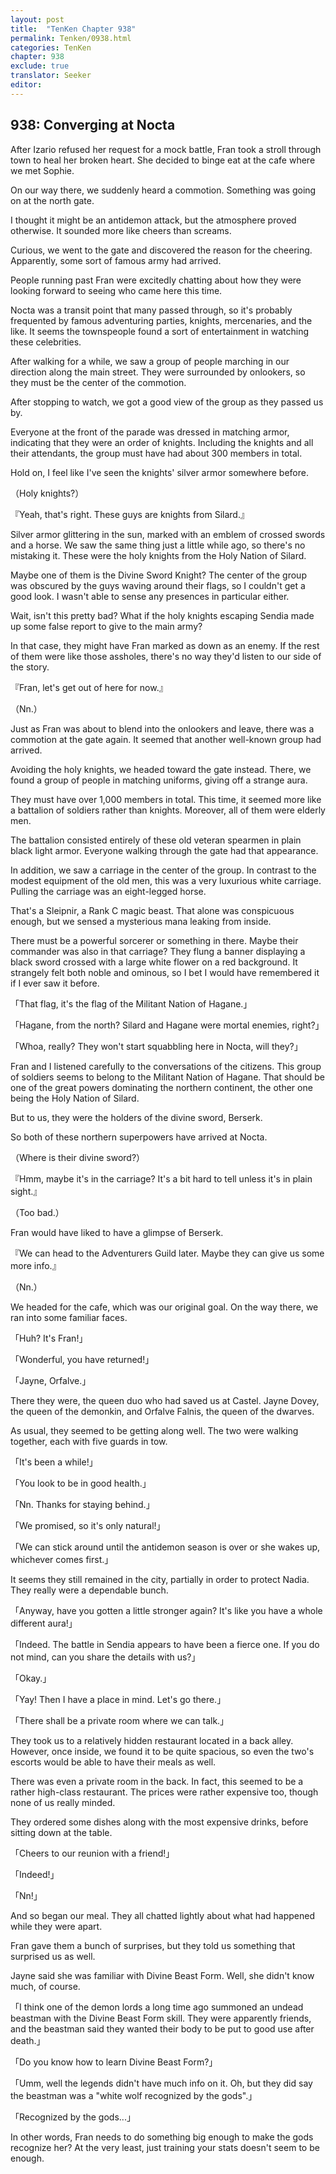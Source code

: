 ```yaml
---
layout: post
title:  "TenKen Chapter 938"
permalink: Tenken/0938.html
categories: TenKen
chapter: 938
exclude: true
translator: Seeker
editor: 
---
```

<h2>938: Converging at Nocta</h2>

After Izario refused her request for a mock battle, Fran took a stroll through town to heal her broken heart. She decided to binge eat at the cafe where we met Sophie.

On our way there, we suddenly heard a commotion. Something was going on at the north gate.

I thought it might be an antidemon attack, but the atmosphere proved otherwise. It sounded more like cheers than screams.

Curious, we went to the gate and discovered the reason for the cheering. Apparently, some sort of famous army had arrived.

People running past Fran were excitedly chatting about how they were looking forward to seeing who came here this time.

Nocta was a transit point that many passed through, so it's probably frequented by famous adventuring parties, knights, mercenaries, and the like. It seems the townspeople found a sort of entertainment in watching these celebrities.

After walking for a while, we saw a group of people marching in our direction along the main street. They were surrounded by onlookers, so they must be the center of the commotion.

After stopping to watch, we got a good view of the group as they passed us by.

Everyone at the front of the parade was dressed in matching armor, indicating that they were an order of knights. Including the knights and all their attendants, the group must have had about 300 members in total.

Hold on, I feel like I've seen the knights' silver armor somewhere before.

（Holy knights?）

『Yeah, that's right. These guys are knights from Silard.』

Silver armor glittering in the sun, marked with an emblem of crossed swords and a horse. We saw the same thing just a little while ago, so there's no mistaking it. These were the holy knights from the Holy Nation of Silard.

Maybe one of them is the Divine Sword Knight? The center of the group was obscured by the guys waving around their flags, so I couldn't get a good look. I wasn't able to sense any presences in particular either.

Wait, isn't this pretty bad? What if the holy knights escaping Sendia made up some false report to give to the main army?

In that case, they might have Fran marked as down as an enemy. If the rest of them were like those assholes, there's no way they'd listen to our side of the story.

『Fran, let's get out of here for now.』

（Nn.）

Just as Fran was about to blend into the onlookers and leave, there was a commotion at the gate again. It seemed that another well-known group had arrived.

Avoiding the holy knights, we headed toward the gate instead. There, we found a group of people in matching uniforms, giving off a strange aura.

They must have over 1,000 members in total. This time, it seemed more like a battalion of soldiers rather than knights. Moreover, all of them were elderly men.

The battalion consisted entirely of these old veteran spearmen in plain black light armor. Everyone walking through the gate had that appearance.

In addition, we saw a carriage in the center of the group. In contrast to the modest equipment of the old men, this was a very luxurious white carriage. Pulling the carriage was an eight-legged horse.

That's a Sleipnir, a Rank C magic beast. That alone was conspicuous enough, but we sensed a mysterious mana leaking from inside.

There must be a powerful sorcerer or something in there. Maybe their commander was also in that carriage? They flung a banner displaying a black sword crossed with a large white flower on a red background. It strangely felt both noble and ominous, so I bet I would have remembered it if I ever saw it before.

「That flag, it's the flag of the Militant Nation of Hagane.」

「Hagane, from the north? Silard and Hagane were mortal enemies, right?」

「Whoa, really? They won't start squabbling here in Nocta, will they?」

Fran and I listened carefully to the conversations of the citizens. This group of soldiers seems to belong to the Militant Nation of Hagane. That should be one of the great powers dominating the northern continent, the other one being the Holy Nation of Silard.

But to us, they were the holders of the divine sword, Berserk.

So both of these northern superpowers have arrived at Nocta.

（Where is their divine sword?）

『Hmm, maybe it's in the carriage? It's a bit hard to tell unless it's in plain sight.』

（Too bad.）

Fran would have liked to have a glimpse of Berserk.

『We can head to the Adventurers Guild later. Maybe they can give us some more info.』

（Nn.）

We headed for the cafe, which was our original goal. On the way there, we ran into some familiar faces.

「Huh? It's Fran!」

「Wonderful, you have returned!」

「Jayne, Orfalve.」

There they were, the queen duo who had saved us at Castel. Jayne Dovey, the queen of the demonkin, and Orfalve Falnis, the queen of the dwarves.

As usual, they seemed to be getting along well. The two were walking together, each with five guards in tow.

「It's been a while!」

「You look to be in good health.」

「Nn. Thanks for staying behind.」

「We promised, so it's only natural!」

「We can stick around until the antidemon season is over or she wakes up, whichever comes first.」

It seems they still remained in the city, partially in order to protect Nadia. They really were a dependable bunch.

「Anyway, have you gotten a little stronger again? It's like you have a whole different aura!」

「Indeed. The battle in Sendia appears to have been a fierce one. If you do not mind, can you share the details with us?」

「Okay.」

「Yay! Then I have a place in mind. Let's go there.」

「There shall be a private room where we can talk.」

They took us to a relatively hidden restaurant located in a back alley. However, once inside, we found it to be quite spacious, so even the two's escorts would be able to have their meals as well.

There was even a private room in the back. In fact, this seemed to be a rather high-class restaurant. The prices were rather expensive too, though none of us really minded.

They ordered some dishes along with the most expensive drinks, before sitting down at the table.

「Cheers to our reunion with a friend!」

「Indeed!」

「Nn!」

And so began our meal. They all chatted lightly about what had happened while they were apart.

Fran gave them a bunch of surprises, but they told us something that surprised us as well.

Jayne said she was familiar with Divine Beast Form. Well, she didn't know much, of course.

「I think one of the demon lords a long time ago summoned an undead beastman with the Divine Beast Form skill. They were apparently friends, and the beastman said they wanted their body to be put to good use after death.」

「Do you know how to learn Divine Beast Form?」

「Umm, well the legends didn't have much info on it. Oh, but they did say the beastman was a "white wolf recognized by the gods".」

「Recognized by the gods...」

In other words, Fran needs to do something big enough to make the gods recognize her? At the very least, just training your stats doesn't seem to be enough.



